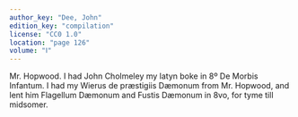 ```yaml
---
author_key: "Dee, John"
edition_key: "compilation"
license: "CC0 1.0"
location: "page 126"
volume: "Ⅰ"
---
```

Mr. Hopwood. I had John Cholmeley my latyn boke in 8º De Morbis Infantum. I had
my Wierus de præstigiis Dæmonum from Mr. Hopwood, and lent him Flagellum
Dæmonum and Fustis Dæmonum in 8vo, for tyme till midsomer.
